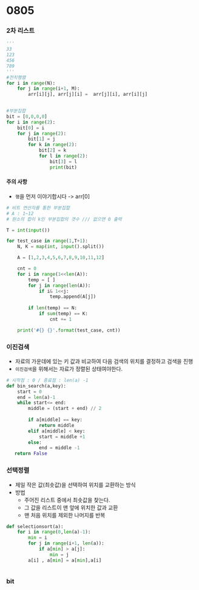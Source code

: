 # 0805

 ### 2차 리스트

```python
'''
33
123
456
789
'''
#전치행렬
for i in range(N):
    for j in range(i+1, M):
        arr[i][j], arr[j][i] =  arr[j][i], arr[i][j]
        

#부분집합
bit = [0,0,0,0]
for i in range(2):
    bit[0] = i
    for j in range(2):
        bit[1] = j
        for k in range(2):
            bit[2] = k
            for l in range(2):
                bit[3] = l
                print(bit)
```



#### 주의 사항

- `행`을 먼저 이야기합시다 -> arr[0] 



```python
# 비트 연산자를 통한 부분집합 
# A : 1~12
# 원소의 합이 k인 부분집합의 갯수 /// 없으면 0 출력

T = int(input())

for test_case in range(1,T+1):
    N, K = map(int, input().split())

    A = [1,2,3,4,5,6,7,8,9,10,11,12] 

    cnt = 0
    for i in range(1<<len(A)):
        temp = [ ]
        for j in range(len(A)):
            if i& 1<<j:
                temp.append(A[j])
        
        if len(temp) == N:
            if sum(temp) == K:
                cnt += 1

    print('#{} {}'.format(test_case, cnt))
```





### 이진검색

- 자료의 가운데에 있는 키 값과 비교하여 다음 검색의 위치를 결정하고 검색을 진행
- `이진검색`을 위해서는 자료가 정렬된 상태여야한다.

```python
# 시작점 : 0 / 종료점 : len(a) -1
def bin_search(a,key):
    start = 0
    end = len(a)-1
    while start<= end:
        middle = (start + end) // 2
        
        if a[middle] == key:
            return middle
        elif a[middle] < key:
            start = middle +1
        else:
            end = middle -1
   return False

```



### 선택정렬

- 제일 작은 값(최솟값)을 선택하여 위치를 교환하는 방식
- 방법
  - 주어진 리스트 중에서 최솟값을 찾는다.
  - 그 값을 리스트이 맨 앞에 위치한 값과 교환
  - 맨 처음 위치를 제외한 나머지를 반복

```python
def selectionsort(a):
    for i in range(0,len(a)-1):
        min = i
        for j in range(i+1, len(a)):
            if a[min] > a[j]:
                min = j
        a[i] , a[min] = a[min],a[i]
            
```



### bit

